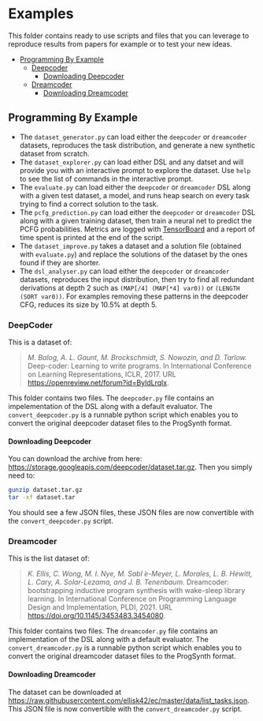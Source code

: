 # Examples

This folder contains ready to use scripts and files that you can leverage to reproduce results from papers for example or to test your new ideas.

<!-- toc -->

- [Programming By Example](#programming-by-example)
  - [Deepcoder](#deepcoder)
    - [Downloading Deepcoder](#downloading-deepcoder)
  - [Dreamcoder](#dreamcoder)
    - [Downloading Dreamcoder](#downloading-dreamcoder)

<!-- tocstop -->

## Programming By Example

- The `dataset_generator.py` can load either the `deepcoder` or `dreamcoder` datasets, reproduces the task distribution, and generate a new synthetic dataset from scratch.
- The `dataset_explorer.py` can load either DSL and any datset and will provide you with an interactive prompt to explore the dataset. Use `help` to see the list of commands in the interactive prompt.
- The `evaluate.py` can load either the `deepcoder` or `dreamcoder` DSL along with a given test dataset, a model, and runs heap search on every task trying to find a correct solution to the task.
- The `pcfg_prediction.py` can load either the `deepcoder` or `dreamcoder` DSL along with a given training dataset, then train a neural net to predict the PCFG probabilities. Metrics are logged with [TensorBoard](https://www.tensorflow.org/tensorboard/) and a report of time spent is printed at the end of the script.
- The `dataset_improve.py` takes a dataset and a solution file (obtained with `evaluate.py`) and replace the solutions of the dataset by the ones found if they are shorter.
- The `dsl_analyser.py` can load either the `deepcoder` or `dreamcoder` datasets, reproduces the input distribution, then try to find all redundant derivations at depth 2 such as `(MAP[/4] (MAP[*4] var0))` or `(LENGTH (SORT var0))`. For examples removing these patterns in the deepcoder CFG, reduces its size by 10.5% at depth 5.

### DeepCoder

This is a dataset of:
> *M. Balog, A. L. Gaunt, M. Brockschmidt, S. Nowozin, and D. Tarlow.* Deep-coder: Learning to write programs. In International Conference on Learning Representations, ICLR, 2017. URL <https://openreview.net/forum?id=ByldLrqlx>.

This folder contains two files.
The `deepcoder.py` file contains an impelementation of the DSL along with a default evaluator.
The `convert_deepcoder.py` is a runnable python script which enables you to convert the original deepcoder dataset files to the ProgSynth format.

#### Downloading Deepcoder

You can download the archive from here: <https://storage.googleapis.com/deepcoder/dataset.tar.gz>. Then you simply need to:

```bash
gunzip dataset.tar.gz
tar -xf dataset.tar
```

You should see a few JSON files, these JSON files are now convertible with the `convert_deepcoder.py` script.

### Dreamcoder

This is the list dataset of:
> *K. Ellis, C. Wong, M. I. Nye, M. Sabl ́e-Meyer, L. Morales, L. B. Hewitt, L. Cary, A. Solar-Lezama, and J. B. Tenenbaum.* Dreamcoder: bootstrapping inductive program synthesis with wake-sleep library learning. In International Conference on Programming Language Design and Implementation, PLDI, 2021. URL <https://doi.org/10.1145/3453483.3454080>.

This folder contains two files.
The `dreamcoder.py` file contains an implementation of the DSL along with a default evaluator.
The `convert_dreamcoder.py` is a runnable python script which enables you to convert the original dreamcoder dataset files to the ProgSynth format.

#### Downloading Dreamcoder

The dataset can be downloaded at <https://raw.githubusercontent.com/ellisk42/ec/master/data/list_tasks.json>.
This JSON file is now convertible with the `convert_dreamcoder.py` script.
